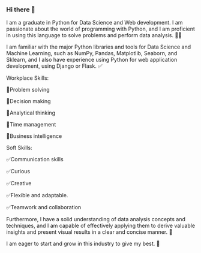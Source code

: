 ### Hi there 👋

I am a graduate in Python for Data Science and Web development. I am passionate about the world of programming with Python, and I am proficient in using this language to solve problems and perform data analysis. 🧑‍💻

I am familiar with the major Python libraries and tools for Data Science and Machine Learning, such as NumPy, Pandas, Matplotlib, Seaborn, and Sklearn, and I also have experience using Python for web application development, using Django or Flask. ✅

Workplace Skills:

📌Problem solving

📌Decision making

📌Analytical thinking

📌Time management

📌Business intelligence

Soft Skills:

✅Communication skills

✅Curious

✅Creative

✅Flexible and adaptable.

✅Teamwork and collaboration

Furthermore, I have a solid understanding of data analysis concepts and techniques, and I am capable of effectively applying them to derive valuable insights and present visual results in a clear and concise manner. 🧠

I am eager to start and grow in this industry to give my best. 🚀

<!--
**DelVad0/DelVad0** is a ✨ _special_ ✨ repository because its `README.md` (this file) appears on your GitHub profile.

Here are some ideas to get you started:

- 🔭 I’m currently working on ...
- 🌱 I’m currently learning ...
- 👯 I’m looking to collaborate on ...
- 🤔 I’m looking for help with ...
- 💬 Ask me about ...
- 📫 How to reach me: ...
- 😄 Pronouns: ...
- ⚡ Fun fact: ...
-->
